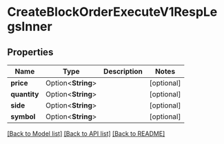 # CreateBlockOrderExecuteV1RespLegsInner

## Properties

Name | Type | Description | Notes
------------ | ------------- | ------------- | -------------
**price** | Option<**String**> |  | [optional]
**quantity** | Option<**String**> |  | [optional]
**side** | Option<**String**> |  | [optional]
**symbol** | Option<**String**> |  | [optional]

[[Back to Model list]](../README.md#documentation-for-models) [[Back to API list]](../README.md#documentation-for-api-endpoints) [[Back to README]](../README.md)


